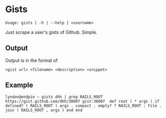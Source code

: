 Gists
=====

    Usage: gists [ -h | --help ] <username>

Just scrape a user's gists of Github. Simple.


Output
------

Output is in the format of

    <gist url> <filename> <description> <snippet>


Example
-------

    lyndon@endpin ~ gists dhh | grep RAILS_ROOT
    https://gist.github.com/dhh/30007 gist:30007  def root ( * args ) if defined? ( RAILS_ROOT ) args . compact . empty? ? RAILS_ROOT : File . join ( RAILS_ROOT , args ) end end
